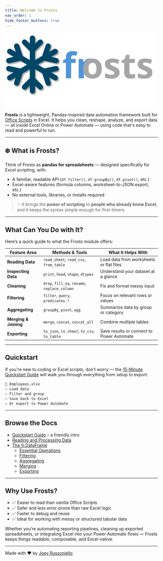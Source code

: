 ```yaml
---
title: Welcome to Frosts
nav_order: 1
hide_footer_buttons: true
---
```


![Frosts Logo](images/frosts_logo.svg)

**Frosts** is a lightweight, Pandas-inspired data automation framework built for [Office Scripts](https://learn.microsoft.com/en-us/javascript/api/overview/excel) in Excel. It helps you clean, reshape, analyze, and export data — all inside Excel Online or Power Automate — using code that's easy to read and powerful to run.

---

## ❄️ What is Frosts?

Think of Frosts as **pandas for spreadsheets** — designed specifically for Excel scripting, with:

- A familiar, readable API (`df.filter()`, `df.groupBy()`, `df.pivot()`, etc.)
- Excel-aware features (formula columns, worksheet-to-JSON export, etc.)
- No external tools, libraries, or installs required

> ✨ It brings the **power of scripting** to **people who already know Excel**, and it keeps the syntax simple enough for first-timers.

---

## What Can You Do with It?

Here’s a quick guide to what the Frosts module offers:

| Feature Area         | Methods & Tools                            | What It Helps With                            |
|----------------------|---------------------------------------------|-----------------------------------------------|
| **Reading Data**     | `read_sheet`, `read_csv`, `from_table`     | Load data from worksheets or flat files       |
| **Inspecting Data**  | `print`, `head`, `shape`, `dtypes`         | Understand your dataset at a glance           |
| **Cleaning**         | `drop`, `fill_na`, `rename`, `replace_column` | Fix and format messy input                    |
| **Filtering**        | `filter`, `query`, `predicates.*`          | Focus on relevant rows or values              |
| **Aggregating**      | `groupBy`, `pivot`, `agg`                  | Summarize data by group or category           |
| **Merging & Joining**| `merge`, `concat`, `concat_all`            | Combine multiple tables                       |
| **Exporting**        | `to_json`, `to_sheet`, `to_csv`, `to_table`| Save results or connect to Power Automate     |

---

## Quickstart

If you're new to coding or Excel scripts, don’t worry — the [15-Minute Quickstart Guide](quickstart.md) will walk you through everything from setup to export.

```text
📂 Employees.xlsx
⇨ Load data
⇨ Filter and group
⇨ Save back to Excel
⇨ Or export to Power Automate
```

---

## Browse the Docs

- [Quickstart Guide](quickstart.md) – a friendly intro
- [Reading and Processing Data](api_reference/other_functions.md)
- [The fr.DataFrame](api_reference/dataframe_index.md)
  - [Essential Operations](api_reference/df_methods/basic_operations.md)
  - [Filtering](api_reference/df_methods/filtering.md)
  - [Aggregating](api_reference/df_methods/aggregation.md)
  - [Merging](api_reference/df_methods/merging.md)
  - [Exporting](api_reference/df_methods/outputs.md)

---

## Why Use Frosts?

- ✅ Easier to read than vanilla Office Scripts
- ✅ Safer and less error-prone than raw Excel logic
- ✅ Faster to debug and reuse
- ✅ Ideal for working with messy or structured tabular data

Whether you’re automating reporting pipelines, cleaning up exported spreadsheets, or integrating Excel into your Power Automate flows — Frosts keeps things readable, composable, and Excel-native.

---

Made with ❤️ by [Joey Russoniello](https://github.com/JoeyRussoniello)

